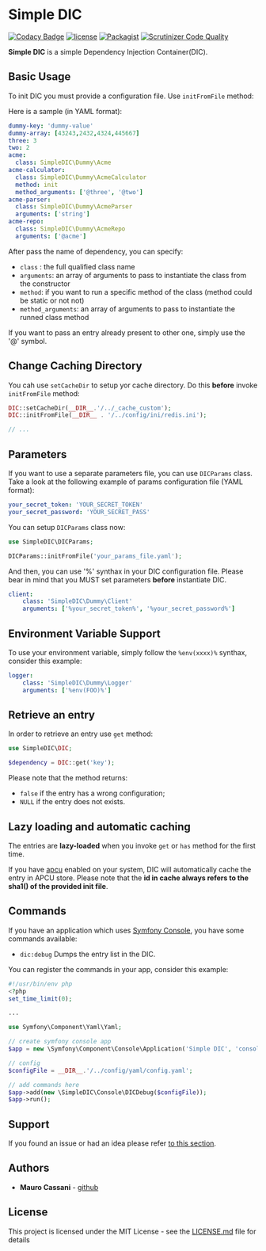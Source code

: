 # Simple DIC

[![Codacy Badge](https://api.codacy.com/project/badge/Grade/5bee3c5a5e774e5aba1fcf9f622f08d2)](https://www.codacy.com/app/mauretto78_2/simple-dic?utm_source=github.com&amp;utm_medium=referral&amp;utm_content=mauretto78/simple-dic&amp;utm_campaign=Badge_Grade)
[![license](https://img.shields.io/github/license/mauretto78/simple-dic.svg)]()
[![Packagist](https://img.shields.io/packagist/v/mauretto78/simple-dic.svg)]()
[![Scrutinizer Code Quality](https://scrutinizer-ci.com/g/mauretto78/simple-dic/badges/quality-score.png?b=master)](https://scrutinizer-ci.com/g/mauretto78/simple-dic/?branch=master)

**Simple DIC** is a simple Dependency Injection Container(DIC).

## Basic Usage

To init DIC you must provide a configuration file. Use `initFromFile` method:

Here is a sample (in YAML format):

```yaml
dummy-key: 'dummy-value'
dummy-array: [43243,2432,4324,445667]
three: 3
two: 2
acme:
  class: SimpleDIC\Dummy\Acme
acme-calculator:
  class: SimpleDIC\Dummy\AcmeCalculator
  method: init
  method_arguments: ['@three', '@two']
acme-parser:
  class: SimpleDIC\Dummy\AcmeParser
  arguments: ['string']
acme-repo:
  class: SimpleDIC\Dummy\AcmeRepo
  arguments: ['@acme']
```

After pass the name of dependency, you can specify:

* `class` : the full qualified class name 
* `arguments`: an array of arguments to pass to instantiate the class from the constructor
* `method`: if you want to run a specific method of the class (method could be static or not not)
* `method_arguments`: an array of arguments to pass to instantiate the runned class method

If you want to pass an entry already present to other one, simply use the '@' symbol.

## Change Caching Directory

You cah use `setCacheDir` to setup yor cache directory. Do this **before** invoke `initFromFile` method:

```php
DIC::setCacheDir(__DIR__.'/../_cache_custom');
DIC::initFromFile(__DIR__ . '/../config/ini/redis.ini');

// ...
```

## Parameters

If you want to use a separate parameters file, you can use `DICParams` class. Take a look at the following example of params configuration file
 (YAML format):

```yaml
your_secret_token: 'YOUR_SECRET_TOKEN'
your_secret_password: 'YOUR_SECRET_PASS'
```

You can setup `DICParams` class now:

```php
use SimpleDIC\DICParams;

DICParams::initFromFile('your_params_file.yaml');
```

And then, you can use '%' synthax in your DIC configuration file. Please bear in mind that you MUST set parameters **before** instantiate DIC. 

```yaml
client:
    class: 'SimpleDIC\Dummy\Client'
    arguments: ['%your_secret_token%', '%your_secret_password%']
```

## Environment Variable Support

To use your environment variable, simply follow the `%env(xxxx)%` synthax, consider this example:

```yaml
logger:
    class: 'SimpleDIC\Dummy\Logger'
    arguments: ['%env(FOO)%']
```

## Retrieve an entry

In order to retrieve an entry use `get` method:

```php
use SimpleDIC\DIC;

$dependency = DIC::get('key');
```

Please note that the method returns:
* `false` if the entry has a wrong configuration;
* `NULL` if the entry does not exists.

## Lazy loading and automatic caching

The entries are **lazy-loaded** when you invoke `get` or `has` method for the first time. 

If you have [apcu](https://www.php.net/manual/en/book.apcu.php) enabled on your system, DIC will automatically cache the entry in APCU store. Please note that the **id in cache always refers to the sha1() of the provided init file**.

## Commands

If you have an application which uses [Symfony Console](https://github.com/symfony/console), you have some commands available:

*  ```dic:debug```     Dumps the entry list in the DIC.

You can register the commands in your app, consider this example:

```php
#!/usr/bin/env php
<?php
set_time_limit(0);

...

use Symfony\Component\Yaml\Yaml;

// create symfony console app
$app = new \Symfony\Component\Console\Application('Simple DIC', 'console tool');

// config
$configFile = __DIR__.'/../config/yaml/config.yaml';

// add commands here
$app->add(new \SimpleDIC\Console\DICDebug($configFile));
$app->run();
```

## Support

If you found an issue or had an idea please refer [to this section](https://github.com/mauretto78/simple-dic/issues).

## Authors

* **Mauro Cassani** - [github](https://github.com/mauretto78)

## License

This project is licensed under the MIT License - see the [LICENSE.md](LICENSE.md) file for details